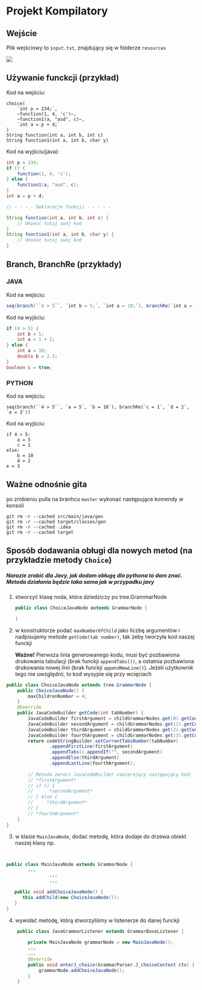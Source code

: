 # Projekt Kompilatory

## Wejście

Plik wejściowy to `input.txt`, znajdujący się w folderze `resources`

![](https://i.imgur.com/XTrIh7I.png)


## Używanie funckcji (przykład)

Kod na wejściu:

```
choice(
    `int p = 234;`,
    ~function(1, 4, 'c')~,
    ~function1(a, "asd", c)~,
    `int a = p + d;`
)
String function(int a, int b, int c)
String function1(int a, int b, char y)
```

Kod na wyjściu(java):

```java
int p = 234;
if () {
	function(1, 4, 'c');
} else {
	function1(a, "asd", c);
}
int a = p + d;

// - - - - Deklaracje funkcji - - - - -

String function(int a, int b, int c) {
	// Umieść tutaj swój kod
}
String function1(int a, int b, char y) {
	// Umieść tutaj swój kod
}
```

## Branch, BranchRe (przykłady)

### JAVA
Kod na wejściu:

```java
seq(branch(``4 > 5``, `int b = 5;`, `int a = 10;`), branchRe(`int a = 1 + 2;`, `double b = 2.3;`, `boolean c = true;`))
```

Kod na wyjściu:

```java
if (4 > 5) {
	int b = 5;
	int a = 1 + 2;
} else {
	int a = 10;
	double b = 2.3;
}
boolean c = true;
```

### PYTHON
Kod na wejściu:

```tree.python
seq(branch(``4 > 5``, `a = 5`, `b = 10`), branchRe(`c = 1`, `d = 2`, `e = 3`))
```

Kod na wyjściu:

```tree.python
if 4 > 5:
	a = 5
	c = 1
else:
	b = 10
	d = 2
e = 3
```

## Ważne odnośnie gita

po zrobieniu pulla na branhcu `master` wykonać następujące komendy w konsoli

```
git rm -r --cached src/main/java/gen 
git rm -r --cached target/classes/gen
git rm -r --cached .idea 
git rm -r --cached target
```

## Sposób dodawania obługi dla nowych metod (na przykładzie metody `Choice`)

##### Narazie zrobić dla Javy, jak dodam obługę dla pythona to dam znać. Metoda działania będzie taka sama jak w przypadku javy

1) stworzyć klasę noda, która dziedziczy po tree.GrammarNode
    ```Java
    public class ChoiceJavaNode extends GrammarNode {
    
    }
    ```
2) w konstruktorze podać `maxNumberOfChild` jako liczbę argumentów i nadpisujemy metode `getCode(tab number)`, tak żeby tworzyła kod naszej funckji
   
   **Ważne!** Pierwsza linia generowanego kodu, musi być pozbawiona drukowania tabulacji (brak funckji `appendTabs())`, a ostatnia pozbawiona drukowania nowej linii (brak funckji `appendNewLine()`). Jeżeli użytkownik tego nie uwzględnii, to kod wysypie się przy wcięciach 
``` java
public class ChoiceJavaNode extends tree.GrammarNode {
    public ChoiceJavaNode() {
        maxChildrenNumber = 4;
    }
    @Override
    public JavaCodeBuilder getCode(int tabNumber) {
        JavaCodeBuilder firstArgument = childGrammarNodes.get(0).getCode(tabNumber + 1);
        JavaCodeBuilder secondArgument = childGrammarNodes.get(1).getCode(tabNumber + 1);
        JavaCodeBuilder thirdArgument = childGrammarNodes.get(2).getCode(tabNumber + 1);
        JavaCodeBuilder fourthArgument = childGrammarNodes.get(3).getCode(tabNumber + 1);
        return codeStringBuilder.setCurrentTabsNumber(tabNumber)
                .appendFirstLine(firstArgument)
                .appendTabs().appendIf("", secondArgument)
                .appendElse(thirdArgument)
                .appendLastLine(fourthArgument);
        
        // Metoda zwróci JavaCodeBuilder zawierający następujący kod:
        // *firstArgument*
        // if () {
        //      *secondArgument*
        // } else {
        //     *thirdArgument*
        // }
        // *fourthArgument*
    }
}
```

3) w klasie `MainJavaNode`, dodać metodę, która dodaje do drzewa obiekt naszej klasy np.

```java


public class MainJavaNode extends GrammarNode {
        ...
                ...
                ...

   public void addChoiceJavaNode() {
      this.addChild(new ChoiceJavaNode());
   }
}
```
4) wywołać metodę, którą stworzyliśmy w listenerze do danej funckji
```java
    public class JavaGrammarListener extends GrammarBaseListener {
        
        private MainJavaNode grammarNode = new MainJavaNode();
        ...
        ...
        @Override
        public void enterJ_choice(GrammarParser.J_choiceContext ctx) {
            grammarNode.addChoiceJavaNode();
        }
    }
```
